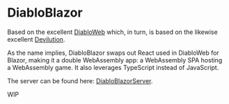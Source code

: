 # DiabloBlazor
Based on the excellent [DiabloWeb](https://github.com/d07RiV/diabloweb) which, in turn, is based on the likewise excellent [Devilution](https://github.com/diasurgical/devilution).

As the name implies, DiabloBlazor swaps out React used in DiabloWeb for Blazor, making it a double WebAssembly app: a WebAssembly SPA hosting a WebAssembly game. It also leverages TypeScript instead of JavaScript.

The server can be found here: [DiabloBlazorServer](https://github.com/n-stefan/diabloblazorserver).

WIP
